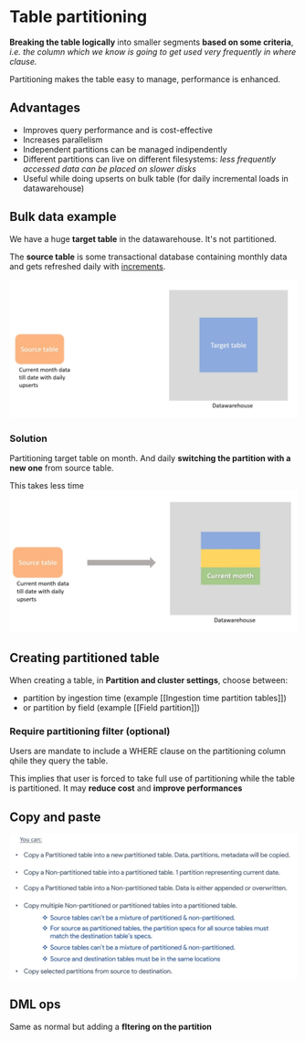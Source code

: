 # Table partitioning
**Breaking the table logically** into smaller segments **based on some criteria**, *i.e. the column which we know is going to get used very frequently in where clause.*

Partitioning makes the table easy to manage, performance is enhanced.


## Advantages
- Improves query performance and is cost-effective
- Increases parallelism
- Independent partitions can be managed indipendently
- Different partitions can live on different filesystems: *less frequently accessed data can be placed on slower disks*
- Useful while doing upserts on bulk table (for daily incremental loads in datawarehouse)

 ## Bulk data example
 We have a huge **target table** in the datawarehouse. It's not partitioned.

 The **source table** is some transactional database containing monthly data and gets refreshed daily with <u>increments</u>.

 !["alt"](../../Images/bulk-data1.png)

 ### Solution
 Partitioning target table on month. And daily **switching the partition with a new one** 
 from source table.

 This takes less time
 !["alt"](../../Images/datawarehouse-partitioning.png)

## Creating partitioned table
 When creating a table,
in **Partition and cluster settings**, choose between:
- partition by ingestion time (example [[Ingestion time partition tables]])
- or partition by field (example [[Field partition]])

###  Require partitioning filter (optional)
Users are mandate to include a WHERE clause on the partitioning column qhile they query the table.

This implies that user is forced to take full use of partitioning while the table is partitioned.
It may **reduce cost** and **improve performances**

## Copy and paste
!["alt"](../../Images/partitioning-options.png)

## DML ops
Same as normal but adding a **fltering on the partition**